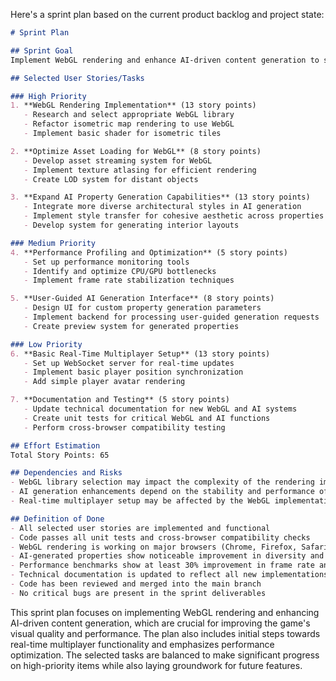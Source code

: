 Here's a sprint plan based on the current product backlog and project state:

```markdown
# Sprint Plan

## Sprint Goal
Implement WebGL rendering and enhance AI-driven content generation to significantly improve visual quality and performance of the game.

## Selected User Stories/Tasks

### High Priority
1. **WebGL Rendering Implementation** (13 story points)
   - Research and select appropriate WebGL library
   - Refactor isometric map rendering to use WebGL
   - Implement basic shader for isometric tiles

2. **Optimize Asset Loading for WebGL** (8 story points)
   - Develop asset streaming system for WebGL
   - Implement texture atlasing for efficient rendering
   - Create LOD system for distant objects

3. **Expand AI Property Generation Capabilities** (13 story points)
   - Integrate more diverse architectural styles in AI generation
   - Implement style transfer for cohesive aesthetic across properties
   - Develop system for generating interior layouts

### Medium Priority
4. **Performance Profiling and Optimization** (5 story points)
   - Set up performance monitoring tools
   - Identify and optimize CPU/GPU bottlenecks
   - Implement frame rate stabilization techniques

5. **User-Guided AI Generation Interface** (8 story points)
   - Design UI for custom property generation parameters
   - Implement backend for processing user-guided generation requests
   - Create preview system for generated properties

### Low Priority
6. **Basic Real-Time Multiplayer Setup** (13 story points)
   - Set up WebSocket server for real-time updates
   - Implement basic player position synchronization
   - Add simple player avatar rendering

7. **Documentation and Testing** (5 story points)
   - Update technical documentation for new WebGL and AI systems
   - Create unit tests for critical WebGL and AI functions
   - Perform cross-browser compatibility testing

## Effort Estimation
Total Story Points: 65

## Dependencies and Risks
- WebGL library selection may impact the complexity of the rendering implementation
- AI generation enhancements depend on the stability and performance of the Stable Diffusion SDXL API
- Real-time multiplayer setup may be affected by the WebGL implementation and overall performance optimizations

## Definition of Done
- All selected user stories are implemented and functional
- Code passes all unit tests and cross-browser compatibility checks
- WebGL rendering is working on major browsers (Chrome, Firefox, Safari, Edge)
- AI-generated properties show noticeable improvement in diversity and aesthetic cohesion
- Performance benchmarks show at least 30% improvement in frame rate and loading times
- Technical documentation is updated to reflect all new implementations
- Code has been reviewed and merged into the main branch
- No critical bugs are present in the sprint deliverables
```

This sprint plan focuses on implementing WebGL rendering and enhancing AI-driven content generation, which are crucial for improving the game's visual quality and performance. The plan also includes initial steps towards real-time multiplayer functionality and emphasizes performance optimization. The selected tasks are balanced to make significant progress on high-priority items while also laying groundwork for future features.